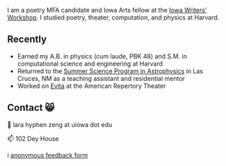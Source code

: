 I am a poetry MFA candidate and Iowa Arts fellow at the [Iowa Writers' Workshop](https://writersworkshop.uiowa.edu/). I studied poetry, theater, computation, and physics at Harvard. 

## Recently

- Earned my A.B. in physics (cum laude, PBK 48) and S.M. in computational science and engineering at Harvard
- Returned to the [Summer Science Program in Astrophysics](https://summerscience.org/) in Las Cruces, NM as a teaching assistant and residential mentor 
- Worked on [Evita](https://americanrepertorytheater.org/shows-events/evita/) at the American Repertory Theater

## Contact 😸

📧 lara hyphen zeng at uiowa dot edu

📫 102 Dey House 

ℹ️ [anonymous feedback form](https://docs.google.com/forms/d/e/1FAIpQLSdN10OACgCCpIgUrHzg7hxg-5atJydb2-SAd754CIg4PHItxQ/viewform?usp=sf_link)

